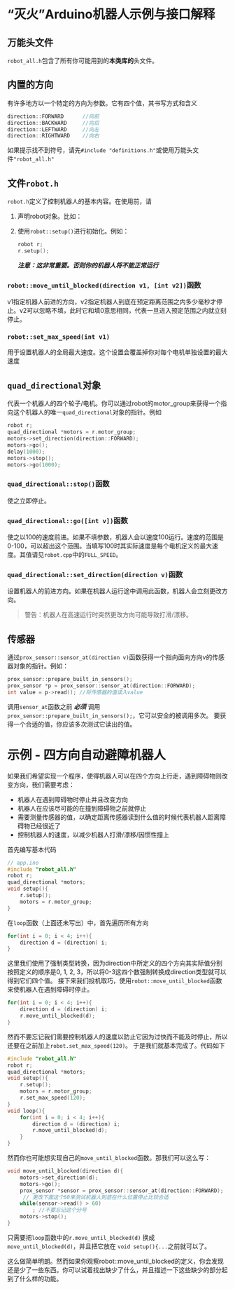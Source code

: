 # “灭火”Arduino机器人示例与接口解释
## 万能头文件
`robot_all.h`包含了所有你可能用到的**本类库的**头文件。
## 内置的方向
有许多地方以一个特定的方向为参数。它有四个值，其书写方式和含义
```cpp
direction::FORWARD      //向前
direction::BACKWARD     //向后
direction::LEFTWARD     //向左
direction::RIGHTWARD    //向右
```
如果提示找不到符号，请先`#include "definitions.h"`或使用万能头文件`"robot_all.h"`
## **文件`robot.h`**
`robot.h`定义了控制机器人的基本内容。在使用前，请
1. 声明robot对象。比如：
   
2. 使用`robot::setup()`进行初始化。例如：
    ```cpp
    robot r;
    r.setup();
    ```
    **_注意：这非常重要。否则你的机器人将不能正常运行_**

### `robot::move_until_blocked(direction v1, [int v2])`函数
v1指定机器人前进的方向，v2指定机器人到底在预定距离范围之内多少毫秒才停止。v2可以忽略不填，此时它和填0意思相同，代表一旦进入预定范围之内就立刻停止。

### `robot::set_max_speed(int v1)`
用于设置机器人的全局最大速度。这个设置会覆盖掉你对每个电机单独设置的最大速度

## **`quad_directional`对象**
代表一个机器人的四个轮子/电机。你可以通过robot的motor_group来获得一个指向这个机器人的唯一`quad_directional`对象的指针。例如
```cpp
robot r;
quad_directional *motors = r.motor_group;
motors->set_direction(direction::FORWARD);
motors->go();
delay(1000);
motors->stop();
motors->go(1000);
```
### `quad_directional::stop()`函数
使之立即停止。

### `quad_directional::go([int v])`函数
使之以100的速度前进。如果不填参数，机器人会以速度100运行。速度的范围是0-100，可以超出这个范围。当填写100时其实际速度是每个电机定义的最大速度。其值请见`robot.cpp`中的`FULL_SPEED`。


### `quad_directional::set_direction(direction v)`函数
设置机器人的前进方向。如果在机器人运行途中调用此函数，机器人会立刻更改方向。
> 警告：机器人在高速运行时突然更改方向可能导致打滑/漂移。

## **传感器**
通过`prox_sensor::sensor_at(direction v)`函数获得一个指向面向方向v的传感器对象的指针。例如：
```cpp
prox_sensor::prepare_built_in_sensors();
prox_sensor *p = prox_sensor::sensor_at(direction::FORWARD);
int value = p->read(); //将传感器的值读入value
```
调用`sensor_at`函数之前 **_必须_** 调用`prox_sensor::prepare_built_in_sensors();`，它可以安全的被调用多次。
要获得一个合适的值，你应该多次测试它读出的值。


# 示例 - 四方向自动避障机器人
如果我们希望实现一个程序，使得机器人可以在四个方向上行走，遇到障碍物则改变方向，我们需要考虑：
* 机器人在遇到障碍物时停止并且改变方向
* 机器人在应该尽可能的在撞到障碍物之前就停止
* 需要测量传感器的值，以确定距离传感器读到什么值的时候代表机器人距离障碍物已经很近了
* 控制机器人的速度，以减少机器人打滑/漂移/因惯性撞上

首先编写基本代码
```cpp
// app.ino
#include "robot_all.h"
robot r;
quad_directional *motors;
void setup(){
    r.setup();
    motors = r.motor_group;
}
```
在`loop`函数（上面还未写出）中，首先遍历所有方向
```cpp
for(int i = 0; i < 4; i++){
    direction d = (direction) i;
}
```
这里我们使用了强制类型转换，因为direction中所定义的四个方向其实际值分别按照定义的顺序是0, 1, 2, 3，所以将0-3这四个数强制转换成direction类型就可以得到它们四个值。
接下来我们投机取巧，使用`robot::move_until_blocked`函数来使机器人在遇到障碍时停止。
```cpp
for(int i = 0; i < 4; i++){
    direction d = (direction) i;
    r.move_until_blocked(d);
}
```
然而不要忘记我们需要控制机器人的速度以防止它因为过快而不能及时停止，所以还要在之前加上`robot.set_max_speed(120)`。
于是我们就基本完成了。代码如下
```cpp
#include "robot_all.h"
robot r;
quad_directional *motors;
void setup(){
    r.setup();
    motors = r.motor_group;
    r.set_max_speed(120);
}
void loop(){
    for(int i = 0; i < 4; i++){
        direction d = (direction) i;
        r.move_until_blocked(d);
    }
}
```
然而你也可能想实现自己的`move_until_blocked`函数。那我们可以这么写：
```cpp
void move_until_blocked(direction d){
    motors->set_direction(d);
    motors->go();
    prox_sensor *sensor = prox_sensor::sensor_at(direction::FORWARD);
     // 更改下面这个60来测试机器人到底在什么位置停止比较合适
    while(sensor->read() > 60)
        ; //不要忘记这个分号
    motors->stop();
}
```
只需要把`loop`函数中的`r.move_until_blocked(d)` 换成 `move_until_blocked(d)`，并且把它放在 `void setup(){...`之前就可以了。

这么做简单明朗。然而如果你观察robot::move_until_blocked的定义，你会发现还是少了一些东西。你可以试着找出缺少了什么，并且描述一下这些缺少的部分起到了什么样的功能。
